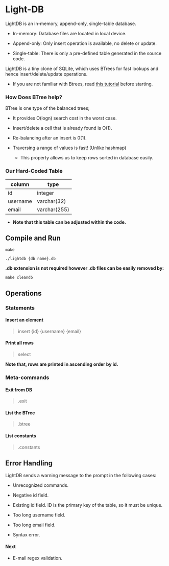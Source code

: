 # Light-DB

LightDB is an in-memory, append-only, single-table database.

* In-memory: Database files are located in local device.

* Append-only: Only insert operation is available, no delete or update.

* Single-table: There is only a pre-defined table generated in the source code.

LightDB is a tiny clone of SQLite, which uses BTrees for fast lookups and hence insert/delete/update operations.

* If you are not familiar with Btrees, read [this tutorial](https://www.cs.cornell.edu/courses/cs3110/2012sp/recitations/rec25-B-trees/rec25.html) before starting.

<h3> How Does BTree help? </h3>

BTree is one type of the balanced trees;

* It provides O(logn) search cost in the worst case.

* Insert/delete a cell that is already found is O(1).

* Re-balancing after an insert is 0(1).

* Traversing a range of values is fast! (Unlike hashmap)

  * This property allows us to keep rows sorted in database easily.

<h3> Our Hard-Coded Table </h3>

| <b>column</b> | <b>type</b>  |
|---------------|--------------|
| id            | integer      |
| username      | varchar(32)  |
| email         | varchar(255) |

* <b>Note that this table can be adjusted within the code. </b>

## Compile and Run

    make

    ./lightdb {db name}.db

<b> .db extension is not required however .db files can be easily removed by: </b>

    make cleandb

## Operations

<h3> Statements </h3>

<h4> Insert an element </h4>

> insert {id} {username} {email}

<h4> Print all rows </h4>

> select

<b> Note that, rows are printed in ascending order by id. </b>

<h3> Meta-commands </h3>

<h4> Exit from DB </h4>

> .exit

<h4> List the BTree </h4>

> .btree

<h4> List constants </h4>

> .constants

## Error Handling

LightDB sends a warning message to the prompt in the following cases:

* Unrecognized commands.

* Negative id field.

* Existing id field. ID is the primary key of the table, so it must be unique.

* Too long username field.

* Too long email field.

* Syntax error.

<h4> Next </h4>

* E-mail regex validation.
